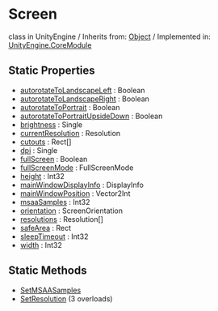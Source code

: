 # Screen
class in UnityEngine
 / Inherits from: <a href="https://docs.unity3d.com/6000.0/Documentation/ScriptReference/Object.html">Object</a> / Implemented in: <a href="https://docs.unity3d.com/6000.0/Documentation/ScriptReference/UnityEngine.CoreModule.html">UnityEngine.CoreModule</a>
## Static Properties
- <a href="https://docs.unity3d.com/6000.0/Documentation/ScriptReference/Screen-autorotateToLandscapeLeft.html">autorotateToLandscapeLeft</a> : Boolean
- <a href="https://docs.unity3d.com/6000.0/Documentation/ScriptReference/Screen-autorotateToLandscapeRight.html">autorotateToLandscapeRight</a> : Boolean
- <a href="https://docs.unity3d.com/6000.0/Documentation/ScriptReference/Screen-autorotateToPortrait.html">autorotateToPortrait</a> : Boolean
- <a href="https://docs.unity3d.com/6000.0/Documentation/ScriptReference/Screen-autorotateToPortraitUpsideDown.html">autorotateToPortraitUpsideDown</a> : Boolean
- <a href="https://docs.unity3d.com/6000.0/Documentation/ScriptReference/Screen-brightness.html">brightness</a> : Single
- <a href="https://docs.unity3d.com/6000.0/Documentation/ScriptReference/Screen-currentResolution.html">currentResolution</a> : Resolution
- <a href="https://docs.unity3d.com/6000.0/Documentation/ScriptReference/Screen-cutouts.html">cutouts</a> : Rect[]
- <a href="https://docs.unity3d.com/6000.0/Documentation/ScriptReference/Screen-dpi.html">dpi</a> : Single
- <a href="https://docs.unity3d.com/6000.0/Documentation/ScriptReference/Screen-fullScreen.html">fullScreen</a> : Boolean
- <a href="https://docs.unity3d.com/6000.0/Documentation/ScriptReference/Screen-fullScreenMode.html">fullScreenMode</a> : FullScreenMode
- <a href="https://docs.unity3d.com/6000.0/Documentation/ScriptReference/Screen-height.html">height</a> : Int32
- <a href="https://docs.unity3d.com/6000.0/Documentation/ScriptReference/Screen-mainWindowDisplayInfo.html">mainWindowDisplayInfo</a> : DisplayInfo
- <a href="https://docs.unity3d.com/6000.0/Documentation/ScriptReference/Screen-mainWindowPosition.html">mainWindowPosition</a> : Vector2Int
- <a href="https://docs.unity3d.com/6000.0/Documentation/ScriptReference/Screen-msaaSamples.html">msaaSamples</a> : Int32
- <a href="https://docs.unity3d.com/6000.0/Documentation/ScriptReference/Screen-orientation.html">orientation</a> : ScreenOrientation
- <a href="https://docs.unity3d.com/6000.0/Documentation/ScriptReference/Screen-resolutions.html">resolutions</a> : Resolution[]
- <a href="https://docs.unity3d.com/6000.0/Documentation/ScriptReference/Screen-safeArea.html">safeArea</a> : Rect
- <a href="https://docs.unity3d.com/6000.0/Documentation/ScriptReference/Screen-sleepTimeout.html">sleepTimeout</a> : Int32
- <a href="https://docs.unity3d.com/6000.0/Documentation/ScriptReference/Screen-width.html">width</a> : Int32
## Static Methods
- <a href="https://docs.unity3d.com/6000.0/Documentation/ScriptReference/Screen.SetMSAASamples.html">SetMSAASamples</a>
- <a href="https://docs.unity3d.com/6000.0/Documentation/ScriptReference/Screen.SetResolution.html">SetResolution</a> (3 overloads)
